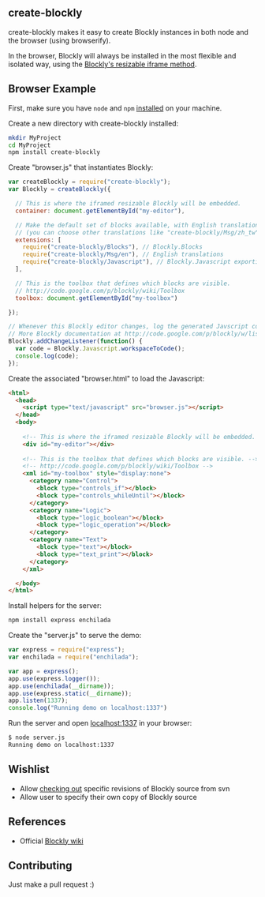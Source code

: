 ## create-blockly

create-blockly makes it easy to create Blockly instances in both node and
the browser (using browserify).

In the browser, Blockly will always be
installed in the most flexible and isolated way, using the
[Blockly's resizable iframe method](http://code.google.com/p/blockly/wiki/InjectingResizable).

## Browser Example

First, make sure you have `node` and `npm` [installed](http://nodejs.org/download/)
on your machine.

Create a new directory with create-blockly installed:

```bash
mkdir MyProject
cd MyProject
npm install create-blockly
```

Create "browser.js" that instantiates Blockly:

```javascript
var createBlockly = require("create-blockly");
var Blockly = createBlockly({

  // This is where the iframed resizable Blockly will be embedded.
  container: document.getElementById("my-editor"),

  // Make the default set of blocks available, with English translations.
  // (you can choose other translations like "create-blockly/Msg/zh_tw")
  extensions: [
    require("create-blockly/Blocks"), // Blockly.Blocks
    require("create-blockly/Msg/en"), // English translations
    require("create-blockly/Javascript"), // Blockly.Javascript exporting
  ],

  // This is the toolbox that defines which blocks are visible.
  // http://code.google.com/p/blockly/wiki/Toolbox
  toolbox: document.getElementById("my-toolbox")

});

// Whenever this Blockly editor changes, log the generated Javscript code.
// More Blockly documentation at http://code.google.com/p/blockly/w/list
Blockly.addChangeListener(function() {
  var code = Blockly.Javascript.workspaceToCode();
  console.log(code);
});

```

Create the associated "browser.html" to load the Javascript:

```html
<html>
  <head>
    <script type="text/javascript" src="browser.js"></script>
  </head>
  <body>
    
    <!-- This is where the iframed resizable Blockly will be embedded. -->
    <div id="my-editor"></div>
    
    <!-- This is the toolbox that defines which blocks are visible. -->
    <!-- http://code.google.com/p/blockly/wiki/Toolbox -->
    <xml id="my-toolbox" style="display:none">
      <category name="Control">
        <block type="controls_if"></block>
        <block type="controls_whileUntil"></block>
      </category>
      <category name="Logic">
        <block type="logic_boolean"></block>
        <block type="logic_operation"></block>
      </category>
      <category name="Text">
        <block type="text"></block>
        <block type="text_print"></block>
      </category>
    </xml>

  </body>
</html>
```

Install helpers for the server:

```bash
npm install express enchilada
```

Create the "server.js" to serve the demo:

```javascript
var express = require("express");
var enchilada = require("enchilada");

var app = express();
app.use(express.logger());
app.use(enchilada(__dirname));
app.use(express.static(__dirname));
app.listen(1337);
console.log("Running demo on localhost:1337")
```

Run the server and open [localhost:1337](http://localhost:1337) in your browser:

```bash
$ node server.js
Running demo on localhost:1337
```

## Wishlist

* Allow [checking out](http://code.google.com/p/blockly/source/checkout) specific revisions of Blockly source from svn
* Allow user to specify their own copy of Blockly source

## References

* Official [Blockly wiki](http://code.google.com/p/blockly/w/list)

## Contributing

Just make a pull request :)
